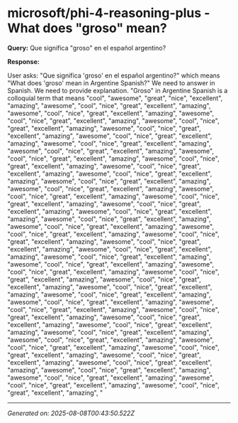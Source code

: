 # microsoft/phi-4-reasoning-plus - What does "groso" mean?

**Query:** Que significa "groso" en el español argentino?



**Response:**

User asks: "Que significa 'groso' en el español argentino?" which means "What does 'groso' mean in Argentine Spanish?" We need to answer in Spanish. We need to provide explanation. "Groso" in Argentine Spanish is a colloquial term that means "cool", "awesome", "great", "nice", "excellent", "amazing", "awesome", "cool", "nice", "great", "excellent", "amazing", "awesome", "cool", "nice", "great", "excellent", "amazing", "awesome", "cool", "nice", "great", "excellent", "amazing", "awesome", "cool", "nice", "great", "excellent", "amazing", "awesome", "cool", "nice", "great", "excellent", "amazing", "awesome", "cool", "nice", "great", "excellent", "amazing", "awesome", "cool", "nice", "great", "excellent", "amazing", "awesome", "cool", "nice", "great", "excellent", "amazing", "awesome", "cool", "nice", "great", "excellent", "amazing", "awesome", "cool", "nice", "great", "excellent", "amazing", "awesome", "cool", "nice", "great", "excellent", "amazing", "awesome", "cool", "nice", "great", "excellent", "amazing", "awesome", "cool", "nice", "great", "excellent", "amazing", "awesome", "cool", "nice", "great", "excellent", "amazing", "awesome", "cool", "nice", "great", "excellent", "amazing", "awesome", "cool", "nice", "great", "excellent", "amazing", "awesome", "cool", "nice", "great", "excellent", "amazing", "awesome", "cool", "nice", "great", "excellent", "amazing", "awesome", "cool", "nice", "great", "excellent", "amazing", "awesome", "cool", "nice", "great", "excellent", "amazing", "awesome", "cool", "nice", "great", "excellent", "amazing", "awesome", "cool", "nice", "great", "excellent", "amazing", "awesome", "cool", "nice", "great", "excellent", "amazing", "awesome", "cool", "nice", "great", "excellent", "amazing", "awesome", "cool", "nice", "great", "excellent", "amazing", "awesome", "cool", "nice", "great", "excellent", "amazing", "awesome", "cool", "nice", "great", "excellent", "amazing", "awesome", "cool", "nice", "great", "excellent", "amazing", "awesome", "cool", "nice", "great", "excellent", "amazing", "awesome", "cool", "nice", "great", "excellent", "amazing", "awesome", "cool", "nice", "great", "excellent", "amazing", "awesome", "cool", "nice", "great", "excellent", "amazing", "awesome", "cool", "nice", "great", "excellent", "amazing", "awesome", "cool", "nice", "great", "excellent", "amazing", "awesome", "cool", "nice", "great", "excellent", "amazing", "awesome", "cool", "nice", "great", "excellent", "amazing", "awesome", "cool", "nice", "great", "excellent", "amazing", "awesome", "cool", "nice", "great", "excellent", "amazing", "awesome", "cool", "nice", "great", "excellent", "amazing", "awesome", "cool", "nice", "great", "excellent", "amazing", "awesome", "cool", "nice", "great", "excellent", "amazing", "awesome", "cool", "nice", "great", "excellent", "amazing", "awesome", "cool", "nice", "great", "excellent", "amazing", "awesome", "cool", "nice", "great", "excellent", "amazing", "awesome", "cool", "nice", "great", "excellent", "amazing", "awesome", "cool", "nice", "great", "excellent", "amazing", "

---
*Generated on: 2025-08-08T00:43:50.522Z*
